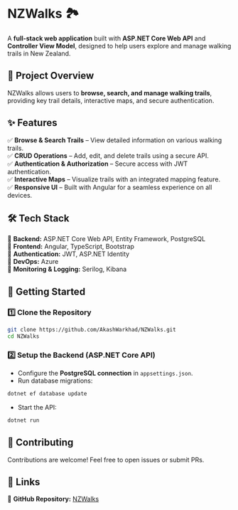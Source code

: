 
# **NZWalks 🏞️**  
A **full-stack web application** built with **ASP.NET Core Web API** and **Controller View Model**, designed to help users explore and manage walking trails in New Zealand.  

## **📌 Project Overview**  
NZWalks allows users to **browse, search, and manage walking trails**, providing key trail details, interactive maps, and secure authentication.  

## **✨ Features**  
✅ **Browse & Search Trails** – View detailed information on various walking trails.  
✅ **CRUD Operations** – Add, edit, and delete trails using a secure API.  
✅ **Authentication & Authorization** – Secure access with JWT authentication.  
✅ **Interactive Maps** – Visualize trails with an integrated mapping feature.  
✅ **Responsive UI** – Built with Angular for a seamless experience on all devices.  

## **🛠 Tech Stack**  
🔹 **Backend:** ASP.NET Core Web API, Entity Framework, PostgreSQL  
🔹 **Frontend:** Angular, TypeScript, Bootstrap  
🔹 **Authentication:** JWT, ASP.NET Identity  
🔹 **DevOps:** Azure  
🔹 **Monitoring & Logging:** Serilog, Kibana  

## **🚀 Getting Started**  

### **1️⃣ Clone the Repository**  
```bash
git clone https://github.com/AkashWarkhad/NZWalks.git
cd NZWalks
```

### **2️⃣ Setup the Backend (ASP.NET Core API)**  
- Configure the **PostgreSQL connection** in `appsettings.json`.  
- Run database migrations:  
```bash
dotnet ef database update
```  
- Start the API:  
```bash
dotnet run
```   

## **🤝 Contributing**  
Contributions are welcome! Feel free to open issues or submit PRs.  

## **🔗 Links**  
📂 **GitHub Repository:** [NZWalks](https://github.com/AkashWarkhad/NZWalks)  
